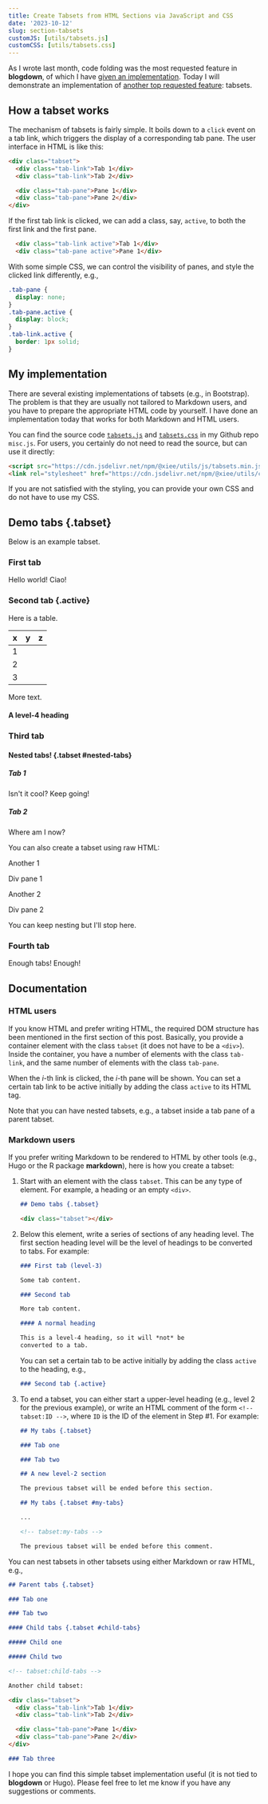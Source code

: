```yaml
---
title: Create Tabsets from HTML Sections via JavaScript and CSS
date: '2023-10-12'
slug: section-tabsets
customJS: [utils/tabsets.js]
customCSS: [utils/tabsets.css]
---
```


As I wrote last month, code folding was the most requested feature in
**blogdown**, of which I have [given an
implementation](/en/2023/09/code-folding/). Today I will demonstrate an
implementation of [another top requested
feature](https://github.com/rstudio/blogdown/issues/69): tabsets.

## How a tabset works

The mechanism of tabsets is fairly simple. It boils down to a `click` event on a
tab link, which triggers the display of a corresponding tab pane. The user
interface in HTML is like this:

``` html
<div class="tabset">
  <div class="tab-link">Tab 1</div>
  <div class="tab-link">Tab 2</div>

  <div class="tab-pane">Pane 1</div>
  <div class="tab-pane">Pane 2</div>
</div>
```

If the first tab link is clicked, we can add a class, say, `active`, to both the
first link and the first pane.

``` html
  <div class="tab-link active">Tab 1</div>
  <div class="tab-pane active">Pane 1</div>
```

With some simple CSS, we can control the visibility of panes, and style the
clicked link differently, e.g.,

``` css
.tab-pane {
  display: none;
}
.tab-pane.active {
  display: block;
}
.tab-link.active {
  border: 1px solid;
}
```

## My implementation

There are several existing implementations of tabsets (e.g., in Bootstrap). The
problem is that they are usually not tailored to Markdown users, and you have to
prepare the appropriate HTML code by yourself. I have done an implementation
today that works for both Markdown and HTML users.

You can find the source code
[`tabsets.js`](https://github.com/yihui/misc.js/blob/main/js/tabsets.js) and
[`tabsets.css`](https://github.com/yihui/misc.js/blob/main/css/tabsets.css) in
my Github repo `misc.js`. For users, you certainly do not need to read the
source, but can use it directly:

``` html
<script src="https://cdn.jsdelivr.net/npm/@xiee/utils/js/tabsets.min.js" defer></script>
<link rel="stylesheet" href="https://cdn.jsdelivr.net/npm/@xiee/utils/css/tabsets.min.css">
```

If you are not satisfied with the styling, you can provide your own CSS and do
not have to use my CSS.

## Demo tabs {.tabset}

Below is an example tabset.

### First tab

Hello world! Ciao!

### Second tab {.active}

Here is a table.

| x   | y   | z   |
|-----|-----|-----|
| 1   |     |     |
| 2   |     |     |
| 3   |     |     |

More text.

#### A level-4 heading

### Third tab

#### Nested tabs! {.tabset #nested-tabs}

##### Tab 1

Isn't it cool? Keep going!

##### Tab 2

Where am I now?

<!-- tabset:nested-tabs -->

You can also create a tabset using raw HTML:

<div class="tabset">
<div class="tab-link">Another 1</div>
<div class="tab-pane"><p>Div pane 1</p></div>
<div class="tab-link">Another 2</div>
<div class="tab-pane"><p>Div pane 2</p></div>
</div>

You can keep nesting but I'll stop here.

### Fourth tab

Enough tabs! Enough!

## Documentation

### HTML users

If you know HTML and prefer writing HTML, the required DOM structure has been
mentioned in the first section of this post. Basically, you provide a container
element with the class `tabset` (it does not have to be a `<div>`). Inside the
container, you have a number of elements with the class `tab-link`, and the same
number of elements with the class `tab-pane`.

When the *i*-th link is clicked, the *i*-th pane will be shown. You can set a
certain tab link to be active initially by adding the class `active` to its HTML
tag.

Note that you can have nested tabsets, e.g., a tabset inside a tab pane of a
parent tabset.

### Markdown users

If you prefer writing Markdown to be rendered to HTML by other tools (e.g., Hugo
or the R package **markdown**), here is how you create a tabset:

1.  Start with an element with the class `tabset`. This can be any type of
    element. For example, a heading or an empty `<div>`.

    ``` md
    ## Demo tabs {.tabset}
    ```

    ``` html
    <div class="tabset"></div>
    ```

2.  Below this element, write a series of sections of any heading level. The
    first section heading level will be the level of headings to be converted to
    tabs. For example:

    ``` md
    ### First tab (level-3)

    Some tab content.

    ### Second tab

    More tab content.

    #### A normal heading

    This is a level-4 heading, so it will *not* be
    converted to a tab.
    ```

    You can set a certain tab to be active initially by adding the class
    `active` to the heading, e.g.,

    ``` md
    ### Second tab {.active}
    ```

3.  To end a tabset, you can either start a upper-level heading (e.g., level 2
    for the previous example), or write an HTML comment of the form
    `<!-- tabset:ID -->`, where `ID` is the ID of the element in Step #1. For
    example:

    ``` md
    ## My tabs {.tabset}

    ### Tab one

    ### Tab two

    ## A new level-2 section

    The previous tabset will be ended before this section.
    ```

    ``` md
    ## My tabs {.tabset #my-tabs}

    ...

    <!-- tabset:my-tabs -->

    The previous tabset will be ended before this comment.
    ```

You can nest tabsets in other tabsets using either Markdown or raw HTML, e.g.,

``` md
## Parent tabs {.tabset}

### Tab one

### Tab two

#### Child tabs {.tabset #child-tabs}

##### Child one

##### Child two

<!-- tabset:child-tabs -->

Another child tabset:

<div class="tabset">
  <div class="tab-link">Tab 1</div>
  <div class="tab-link">Tab 2</div>

  <div class="tab-pane">Pane 1</div>
  <div class="tab-pane">Pane 2</div>
</div>

### Tab three
```

I hope you can find this simple tabset implementation useful (it is not tied to
**blogdown** or Hugo). Please feel free to let me know if you have any
suggestions or comments.
